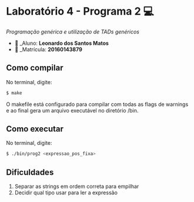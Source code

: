 # Laboratório 4 - Programa 2  :computer:
*Programação genérica e utilização de TADs genéricos*

* :bust_in_silhouette: _Aluno: **Leonardo dos Santos Matos**
* :pencil:  _Matrícula: **20160143879**
 
## Como compilar
No terminal, digite: 
```bash
$ make
```
O makefile está configurado para compilar com todas as flags de warnings e ao final gera um arquivo executável no diretório /bin.

## Como executar
No terminal, digite:
```bash
$ ./bin/prog2 <expressao_pos_fixa>
```

## Dificuldades
1. Separar as strings em ordem correta para empilhar
2. Decidir qual tipo usar para ler a expressão
